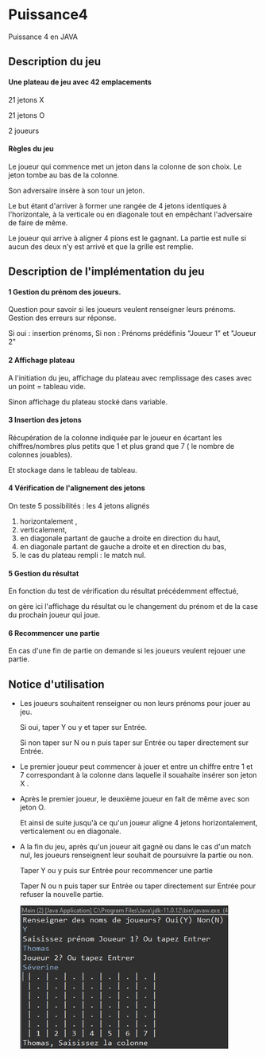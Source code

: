 # Puissance4
Puissance 4 en JAVA

## Description du jeu

#### Une plateau de jeu avec 42 emplacements
21 jetons X

21 jetons O

2 joueurs
#### Règles du jeu
Le joueur qui commence met un jeton dans la colonne de son choix. Le jeton tombe au bas de la colonne.

Son adversaire insère à son tour un jeton.

Le but étant d'arriver à former une rangée de 4 jetons identiques à l'horizontale, à la verticale ou en diagonale tout en empêchant l'adversaire de faire de même.

Le joueur qui arrive à aligner 4 pions est le gagnant. La partie est nulle si aucun des deux n’y est arrivé et que la grille est remplie.

## Description de l'implémentation du jeu

#### 1 Gestion du prénom des joueurs.

Question pour savoir si les joueurs veulent renseigner leurs prénoms. Gestion des erreurs sur réponse.

Si oui  : insertion prénoms, Si non : Prénoms prédéfinis "Joueur 1" et "Joueur 2"

#### 2 Affichage plateau

A l'initiation du jeu, affichage du plateau avec remplissage des cases avec un point = tableau vide.

Sinon affichage du plateau stocké dans variable.


#### 3 Insertion des jetons

Récupération de la colonne indiquée par le joueur en écartant les chiffres/nombres plus petits que 1 et plus grand que 7 ( le nombre de colonnes jouables).

Et stockage dans le tableau de tableau.

#### 4 Vérification de l'alignement des jetons

On teste 5 possibilités : les 4 jetons alignés 
1. horizontalement , 
2. verticalement, 
3. en diagonale partant de gauche a droite en direction du haut,
4. en diagonale partant de gauche a droite et en direction du bas,
5. le cas du plateau rempli : le match nul.

#### 5 Gestion du résultat

En fonction du test de vérification du résultat précédemment effectué,

on gère ici l'affichage du résultat ou le changement du prénom et de la case du prochain joueur qui joue.

#### 6 Recommencer une partie

En cas d'une fin de partie on demande si les joueurs veulent rejouer une partie.

## Notice d'utilisation

- Les joueurs souhaitent renseigner ou non leurs prénoms pour jouer au jeu. 

    Si oui, taper Y ou y et taper sur Entrée. 
    
    Si non taper sur N ou n puis taper sur Entrée ou taper directement sur Entrée.
    
- Le premier joueur peut commencer à jouer et entre un chiffre entre 1 et 7 correspondant à la colonne dans laquelle il souahaite insérer son jeton X .
- Après le premier joueur, le deuxième joueur en fait de même avec son jeton O.

    Et ainsi de suite jusqu'à ce qu'un joueur aligne 4 jetons horizontalement, verticalement ou en diagonale.

- A la fin du jeu, après qu'un joueur ait gagné ou dans le cas d'un match nul, les joueurs renseignent leur souhait de poursuivre la partie ou non.

    Taper Y ou y puis sur Entrée pour recommencer une partie 

    Taper N ou n puis taper sur Entrée ou taper directement sur Entrée pour refuser la nouvelle partie.



 	![Intro Noms des joueurs](https://github.com/thomascardon35/puissance4/blob/main/img/introNomsJoueurs.jpg) 
